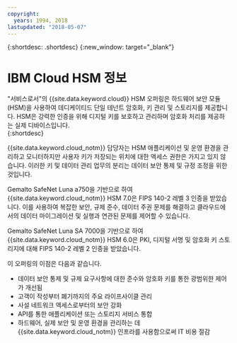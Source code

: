 ```yaml
---
copyright:
  years: 1994, 2018
lastupdated: "2018-05-07"
---
```


{:shortdesc: .shortdesc}
{:new_window: target="_blank"}

# IBM Cloud HSM 정보

"서비스로서"의 {{site.data.keyword.cloud}} HSM 오퍼링은 하드웨어 보안 모듈(HSM)을 사용하여 데디케이티드 단일 테넌트 암호화, 키 관리 및 스토리지를 제공합니다. HSM은 강력한 인증을 위해 디지털 키를 보호하고 관리하며 암호화 처리를 제공하는 실제 디바이스입니다.   
{:shortdesc}

{{site.data.keyword.cloud_notm}} 담당자는 HSM 애플리케이션 및 운영 환경을 관리하고 모니터하지만 사용자 키가 저장되는 위치에 대한 액세스 권한은 가지고 있지 않습니다. 이러한 키 및 데이터 관리 업무의 분리는 데이터 보안 통제 및 규정 조정을 위한 것입니다. 
 
Gemalto SafeNet Luna a750을 기반으로 하여 {{site.data.keyword.cloud_notm}} HSM 7.0은 FIPS 140-2 레벨 3 인증을 받았습니다. 이를 사용하여 복잡한 보안, 규제 준수, 데이터 주권 문제를 해결하고 클라우드에서의 데이터 마이그레이션 및 실행과 연관된 문제를 제어할 수 있습니다. 
 
Gemalto SafeNet Luna SA 7000을 기반으로 하여 {{site.data.keyword.cloud_notm}} HSM 6.0은 PKI, 디지털 서명 및 암호화 키 스토리지에 대해 FIPS 140-2 레벨 2 인증을 받았습니다.  

이 오퍼링의 이점은 다음과 같습니다. 

  * 데이터 보안 통제 및 규제 요구사항에 대한 준수와 암호화 키를 통한 광범위한 제어가 개선됨
  * 고객이 작성부터 폐기까지의 주요 라이프사이클 관리
  * 사설 네트워크 액세스로부터의 보안 강화
  * API를 통한 애플리케이션 또는 스토리지 서비스 통합
  * 하드웨어, 실제 보안 및 운영 환경을 관리하는 데 {{site.data.keyword.cloud_notm}} 인프라를 사용함으로써 IT 비용 절감

